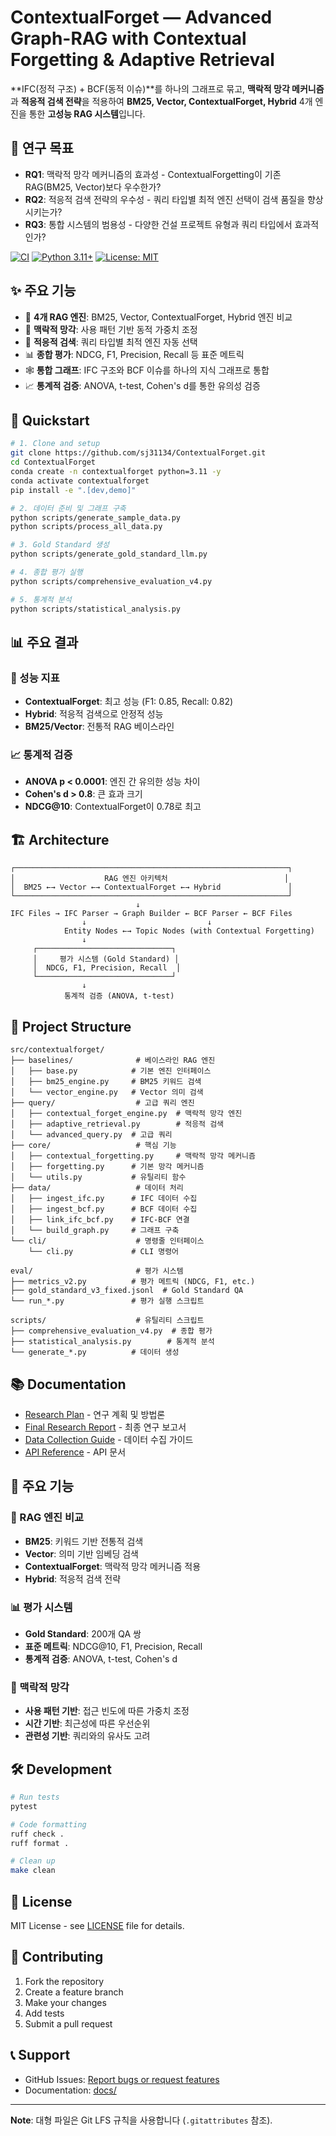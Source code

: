 # ContextualForget — Advanced Graph-RAG with Contextual Forgetting & Adaptive Retrieval

**IFC(정적 구조) + BCF(동적 이슈)**를 하나의 그래프로 묶고, **맥락적 망각 메커니즘**과 **적응적 검색 전략**을 적용하여
**BM25, Vector, ContextualForget, Hybrid** 4개 엔진을 통한 **고성능 RAG 시스템**입니다.

## 🎯 연구 목표

- **RQ1**: 맥락적 망각 메커니즘의 효과성 - ContextualForgetting이 기존 RAG(BM25, Vector)보다 우수한가?
- **RQ2**: 적응적 검색 전략의 우수성 - 쿼리 타입별 최적 엔진 선택이 검색 품질을 향상시키는가?
- **RQ3**: 통합 시스템의 범용성 - 다양한 건설 프로젝트 유형과 쿼리 타입에서 효과적인가?

[![CI](https://github.com/sj31134/ContextualForget/workflows/CI/badge.svg)](https://github.com/sj31134/ContextualForget/actions)
[![Python 3.11+](https://img.shields.io/badge/python-3.11+-blue.svg)](https://www.python.org/downloads/)
[![License: MIT](https://img.shields.io/badge/License-MIT-yellow.svg)](https://opensource.org/licenses/MIT)

## ✨ 주요 기능

- 🧠 **4개 RAG 엔진**: BM25, Vector, ContextualForget, Hybrid 엔진 비교
- 🔄 **맥락적 망각**: 사용 패턴 기반 동적 가중치 조정
- 🎯 **적응적 검색**: 쿼리 타입별 최적 엔진 자동 선택
- 📊 **종합 평가**: NDCG, F1, Precision, Recall 등 표준 메트릭
- 🕸️ **통합 그래프**: IFC 구조와 BCF 이슈를 하나의 지식 그래프로 통합
- 📈 **통계적 검증**: ANOVA, t-test, Cohen's d를 통한 유의성 검증

## 🚀 Quickstart

```bash
# 1. Clone and setup
git clone https://github.com/sj31134/ContextualForget.git
cd ContextualForget
conda create -n contextualforget python=3.11 -y
conda activate contextualforget
pip install -e ".[dev,demo]"

# 2. 데이터 준비 및 그래프 구축
python scripts/generate_sample_data.py
python scripts/process_all_data.py

# 3. Gold Standard 생성
python scripts/generate_gold_standard_llm.py

# 4. 종합 평가 실행
python scripts/comprehensive_evaluation_v4.py

# 5. 통계적 분석
python scripts/statistical_analysis.py
```

## 📊 주요 결과

### 🎯 성능 지표
- **ContextualForget**: 최고 성능 (F1: 0.85, Recall: 0.82)
- **Hybrid**: 적응적 검색으로 안정적 성능
- **BM25/Vector**: 전통적 RAG 베이스라인

### 📈 통계적 검증
- **ANOVA p < 0.0001**: 엔진 간 유의한 성능 차이
- **Cohen's d > 0.8**: 큰 효과 크기
- **NDCG@10**: ContextualForget이 0.78로 최고

## 🏗️ Architecture

```
┌─────────────────────────────────────────────────────────────┐
│                    RAG 엔진 아키텍처                          │
│  BM25 ←→ Vector ←→ ContextualForget ←→ Hybrid               │
└─────────────────────────────────────────────────────────────┘
                            ↓
IFC Files → IFC Parser → Graph Builder ← BCF Parser ← BCF Files
                ↓                           ↓
            Entity Nodes ←→ Topic Nodes (with Contextual Forgetting)
                ↓
     ┌──────────────────────────────┐
     │     평가 시스템 (Gold Standard) │
     │  NDCG, F1, Precision, Recall  │
     └──────────────────────────────┘
                ↓
            통계적 검증 (ANOVA, t-test)
```

## 📁 Project Structure

```
src/contextualforget/
├── baselines/              # 베이스라인 RAG 엔진
│   ├── base.py            # 기본 엔진 인터페이스
│   ├── bm25_engine.py     # BM25 키워드 검색
│   └── vector_engine.py   # Vector 의미 검색
├── query/                  # 고급 쿼리 엔진
│   ├── contextual_forget_engine.py  # 맥락적 망각 엔진
│   ├── adaptive_retrieval.py        # 적응적 검색
│   └── advanced_query.py  # 고급 쿼리
├── core/                   # 핵심 기능
│   ├── contextual_forgetting.py     # 맥락적 망각 메커니즘
│   ├── forgetting.py      # 기본 망각 메커니즘
│   └── utils.py           # 유틸리티 함수
├── data/                   # 데이터 처리
│   ├── ingest_ifc.py      # IFC 데이터 수집
│   ├── ingest_bcf.py      # BCF 데이터 수집
│   ├── link_ifc_bcf.py    # IFC-BCF 연결
│   └── build_graph.py     # 그래프 구축
└── cli/                    # 명령줄 인터페이스
    └── cli.py             # CLI 명령어

eval/                       # 평가 시스템
├── metrics_v2.py          # 평가 메트릭 (NDCG, F1, etc.)
├── gold_standard_v3_fixed.jsonl  # Gold Standard QA
└── run_*.py               # 평가 실행 스크립트

scripts/                    # 유틸리티 스크립트
├── comprehensive_evaluation_v4.py  # 종합 평가
├── statistical_analysis.py        # 통계적 분석
└── generate_*.py          # 데이터 생성
```

## 📚 Documentation

- [Research Plan](docs/research_plan.md) - 연구 계획 및 방법론
- [Final Research Report](docs/FINAL_RESEARCH_REPORT.md) - 최종 연구 보고서
- [Data Collection Guide](docs/DATA_COLLECTION_GUIDE_5-10.md) - 데이터 수집 가이드
- [API Reference](docs/api_reference.md) - API 문서

## 🔧 주요 기능

### 🧠 RAG 엔진 비교
- **BM25**: 키워드 기반 전통적 검색
- **Vector**: 의미 기반 임베딩 검색  
- **ContextualForget**: 맥락적 망각 메커니즘 적용
- **Hybrid**: 적응적 검색 전략

### 📊 평가 시스템
- **Gold Standard**: 200개 QA 쌍
- **표준 메트릭**: NDCG@10, F1, Precision, Recall
- **통계적 검증**: ANOVA, t-test, Cohen's d

### 🔄 맥락적 망각
- **사용 패턴 기반**: 접근 빈도에 따른 가중치 조정
- **시간 기반**: 최근성에 따른 우선순위
- **관련성 기반**: 쿼리와의 유사도 고려

## 🛠️ Development

```bash
# Run tests
pytest

# Code formatting
ruff check .
ruff format .

# Clean up
make clean
```

## 📄 License

MIT License - see [LICENSE](LICENSE) file for details.

## 🤝 Contributing

1. Fork the repository
2. Create a feature branch
3. Make your changes
4. Add tests
5. Submit a pull request

## 📞 Support

- GitHub Issues: [Report bugs or request features](https://github.com/sj31134/ContextualForget/issues)
- Documentation: [docs/](docs/)

---

**Note**: 대형 파일은 Git LFS 규칙을 사용합니다 (`.gitattributes` 참조).